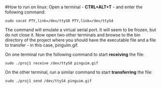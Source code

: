 #How to run on linux:
Open a terminal - **CTRL+ALT+T** - and enter the following command:
```
sudo socat PTY,link=/dev/ttyS0 PTY,link=/dev/ttyS4
```
The command will emulate a virtual serial port. It will seem to be frozen, but do not close it.
Now open two other terminals and browse to the bin directory of the project where you should have the executable file and a file to transfer - in this case, pinguim.gif.

On one terminal run the following command to start **receiving** the file:
```
sudo ./proj1 receive /dev/ttyS0 pinguim.gif
```

On the other terminal, run a similar command to start **transferring** the file:
```
sudo ./proj1 send /dev/ttyS4 pinguim.gif
```
